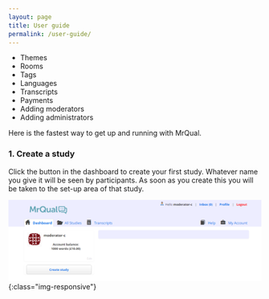 ```yaml
---
layout: page
title: User guide
permalink: /user-guide/
---
```

<nav>
<ul>
  <li>Themes</li>
  <li>Rooms</li>
  <li>Tags</li>
  <li>Languages</li>
  <li>Transcripts</li>
  <li>Payments</li>
  <li>Adding moderators</li>
  <li>Adding administrators</li>
</ul>
</nav>

Here is the fastest way to get up and running with MrQual. 

### 1. Create a study
Click the button in the dashboard to create your first study. Whatever name you give it will be seen by participants. As soon as you create this you will be taken to the set-up area of that study. 

![Dashboard](/img/dashboard.png){:class="img-responsive"}


